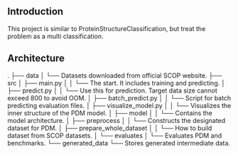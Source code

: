 ## Introduction
This project is similar to ProteinStructureClassification, but treat the problem as a multi classification.

## Architecture
.
├── data
│   └── Datasets downloaded from official SCOP website.
├── src
│   ├── main.py
│   │   └── The start. It includes training and predicting.
│   ├── predict.py
│   │   └── Use this for prediction. Target data size cannot exceed 800 to avoid OOM.
│   ├── batch_predict.py
│   │   └── Script for batch predicting evaluation files.
│   ├── visualize_model.py
│   │   └── Visualizes the inner structure of the PDM model.
│   ├── model
│   │   └── Contains the model architecture.
│   ├── preprocess
│   │   └── Constructs the designated dataset for PDM.
│   ├── prepare_whole_dataset
│   │   └── How to build dataset from SCOP datasets.
│   └── evaluates
│       └── Evaluates PDM and benchmarks.
└── generated_data
    └── Stores generated intermediate data.
